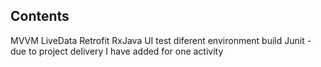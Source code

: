 ## Contents
MVVM
LiveData
Retrofit
RxJava
UI test
diferent environment build
Junit - due to project delivery I have added for one activity
